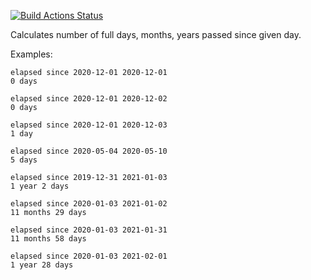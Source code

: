 [![Build Actions Status](https://github.com/yantonov/elapsed/workflows/ci/badge.svg)](https://github.com/yantonov/elapsed/actions)

Calculates number of full days, months, years passed since given day.

Examples:
```
elapsed since 2020-12-01 2020-12-01
0 days

elapsed since 2020-12-01 2020-12-02
0 days

elapsed since 2020-12-01 2020-12-03
1 day

elapsed since 2020-05-04 2020-05-10
5 days

elapsed since 2019-12-31 2021-01-03
1 year 2 days

elapsed since 2020-01-03 2021-01-02
11 months 29 days

elapsed since 2020-01-03 2021-01-31
11 months 58 days

elapsed since 2020-01-03 2021-02-01
1 year 28 days
```

